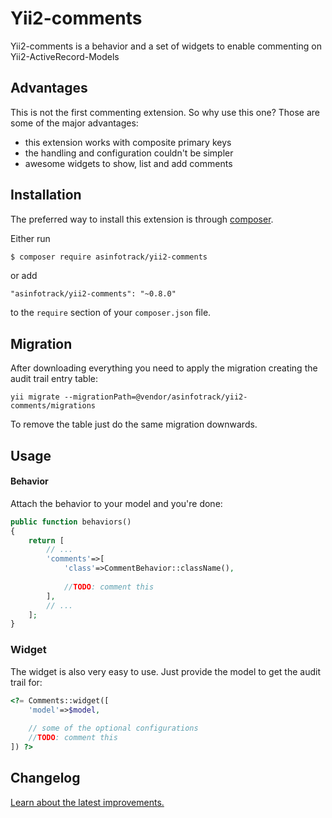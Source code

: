 # Yii2-comments
Yii2-comments is a behavior and a set of widgets to enable commenting on Yii2-ActiveRecord-Models

## Advantages
This is not the first commenting extension. So why use this one? Those are some of the major advantages:

* this extension works with composite primary keys
* the handling and configuration couldn't be simpler
* awesome widgets to show, list and add comments

## Installation
The preferred way to install this extension is through [composer](http://getcomposer.org/download/).

Either run

```bash
$ composer require asinfotrack/yii2-comments
```

or add

```
"asinfotrack/yii2-comments": "~0.8.0"
```

to the `require` section of your `composer.json` file.


## Migration
	
After downloading everything you need to apply the migration creating the audit trail entry table:

	yii migrate --migrationPath=@vendor/asinfotrack/yii2-comments/migrations
	
To remove the table just do the same migration downwards.

## Usage

#### Behavior
Attach the behavior to your model and you're done:

```php
public function behaviors()
{
    return [
    	// ...
    	'comments'=>[
    		'class'=>CommentBehavior::className(),
    		
    		//TODO: comment this
    	],
    	// ...
    ];
}
```

### Widget
The widget is also very easy to use. Just provide the model to get the audit trail for:

```php
<?= Comments::widget([
	'model'=>$model,
	
	// some of the optional configurations
	//TODO: comment this
]) ?>
```

## Changelog
[Learn about the latest improvements.](changelog.md)
